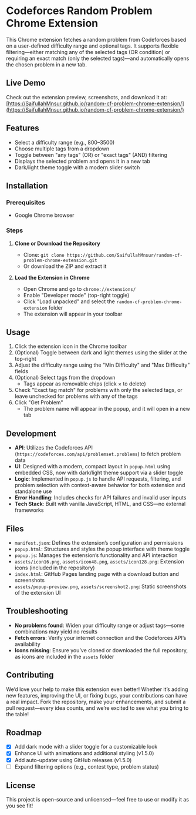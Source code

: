 # Codeforces Random Problem Chrome Extension

This Chrome extension fetches a random problem from Codeforces based on a user-defined difficulty range and optional tags. It supports flexible filtering—either matching any of the selected tags (OR condition) or requiring an exact match (only the selected tags)—and automatically opens the chosen problem in a new tab.

## Live Demo
Check out the extension preview, screenshots, and download it at: [https://SaifullahMnsur.github.io/random-cf-problem-chrome-extension/](https://SaifullahMnsur.github.io/random-cf-problem-chrome-extension/)

## Features
- Select a difficulty range (e.g., 800–3500)
- Choose multiple tags from a dropdown
- Toggle between "any tags" (OR) or "exact tags" (AND) filtering
- Displays the selected problem and opens it in a new tab
- Dark/light theme toggle with a modern slider switch

## Installation

### Prerequisites
- Google Chrome browser

### Steps
1. **Clone or Download the Repository**
   - Clone: `git clone https://github.com/SaifullahMnsur/random-cf-problem-chrome-extension.git`
   - Or download the ZIP and extract it

2. **Load the Extension in Chrome**
   - Open Chrome and go to `chrome://extensions/`
   - Enable "Developer mode" (top-right toggle)
   - Click "Load unpacked" and select the `random-cf-problem-chrome-extension` folder
   - The extension will appear in your toolbar

## Usage
1. Click the extension icon in the Chrome toolbar
2. (Optional) Toggle between dark and light themes using the slider at the top-right
3. Adjust the difficulty range using the "Min Difficulty" and "Max Difficulty" fields
4. (Optional) Select tags from the dropdown
   - Tags appear as removable chips (click × to delete)
5. Check "Exact tag match" for problems with only the selected tags, or leave unchecked for problems with any of the tags
6. Click "Get Problem"
   - The problem name will appear in the popup, and it will open in a new tab

## Development
- **API**: Utilizes the Codeforces API (`https://codeforces.com/api/problemset.problems`) to fetch problem data
- **UI**: Designed with a modern, compact layout in `popup.html` using embedded CSS, now with dark/light theme support via a slider toggle
- **Logic**: Implemented in `popup.js` to handle API requests, filtering, and problem selection with context-aware behavior for both extension and standalone use
- **Error Handling**: Includes checks for API failures and invalid user inputs
- **Tech Stack**: Built with vanilla JavaScript, HTML, and CSS—no external frameworks

## Files
- `manifest.json`: Defines the extension’s configuration and permissions
- `popup.html`: Structures and styles the popup interface with theme toggle
- `popup.js`: Manages the extension’s functionality and API interaction
- `assets/icon16.png`, `assets/icon48.png`, `assets/icon128.png`: Extension icons (included in the repository)
- `index.html`: GitHub Pages landing page with a download button and screenshots
- `assets/popup-preview.png`, `assets/screenshot2.png`: Static screenshots of the extension UI

## Troubleshooting
- **No problems found**: Widen your difficulty range or adjust tags—some combinations may yield no results
- **Fetch errors**: Verify your internet connection and the Codeforces API’s availability
- **Icons missing**: Ensure you’ve cloned or downloaded the full repository, as icons are included in the `assets` folder

## Contributing
We’d love your help to make this extension even better! Whether it’s adding new features, improving the UI, or fixing bugs, your contributions can have a real impact. Fork the repository, make your enhancements, and submit a pull request—every idea counts, and we’re excited to see what you bring to the table!

## Roadmap
- [x] Add dark mode with a slider toggle for a customizable look
- [x] Enhance UI with animations and additional styling (v1.5.0)
- [x] Add auto-updater using GitHub releases (v1.5.0)
- [ ] Expand filtering options (e.g., contest type, problem status)

## License
This project is open-source and unlicensed—feel free to use or modify it as you see fit!